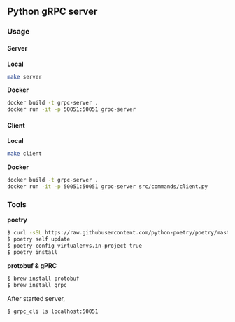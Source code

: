 ## Python gRPC server

### Usage 
#### Server

**Local**

```bash 
make server 
```

**Docker**

```bash 
docker build -t grpc-server .
docker run -it -p 50051:50051 grpc-server
```

#### Client 

**Local**

```bash 
make client 
```

**Docker**

```bash
docker build -t grpc-server .
docker run -it -p 50051:50051 grpc-server src/commands/client.py
```

### Tools 

**poetry**

```bash
$ curl -sSL https://raw.githubusercontent.com/python-poetry/poetry/master/get-poetry.py | python3
$ poetry self update
$ poetry config virtualenvs.in-project true
$ poetry install
```

**protobuf & gPRC**

```bash
$ brew install protobuf
$ brew install grpc
```

After started server, 

```bash 
$ grpc_cli ls localhost:50051
```
